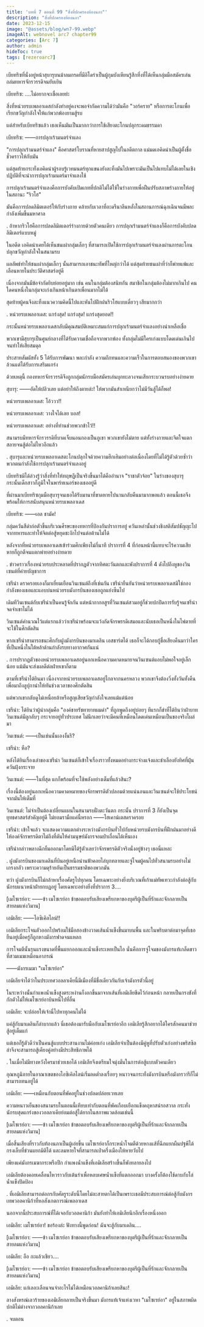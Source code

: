 ```yaml
---
title: 'บทที่ 7 ตอนที่ 99 "สิ่งที่ปกครองท้องนภา"'
description: "สิ่งที่ปกครองท้องนภา"
date: 2023-12-15
image: "@assets/blog/wn7-99.webp"
imageAlt: webnovel arc7 chapter99
categories: [Arc 7]
author: admin
hideToc: true
tags: [rezeroarc7]
---
```

เบียทริซที่นั่งอยู่หน้าสุบารุบนม้าลมกรดที่มีอิโดร่าเป็นผู้กุมบังเหียนรู้สึกทึ่งที่ได้เห็นกลุ่มมือสมัครเล่นถล่มทหารจักรวรรดิจนยับเยิน

เบียทริซ: ....ไม่อยากจะเชื่อเลยย่ะ

สิ่งที่หน่วยรบเพลอาเดสกำลังทำอยู่คงจะพอจำกัดความได้ว่ามันคือ "วอร์คราย" หรือการตะโกนเพื่อเรียกขวัญกำลังใจให้แก่พวกพ้องยามสู้รบ

แต่สำหรับเบียทริซแล้ว เธอเห็นมันเป็นมากกว่าการใช้เสียงตะโกนปลุกระดมธรรมดา

เบียทริซ: ――การปลุกเร้ามนตร์จำแลง

"การปลุกเร้ามนตร์จำแลง" คือศาสตร์โบราณที่หายสาปสูญไปในอดีตกาล แม่มดเอคิดน่าเป็นผู้ตั้งชื่อชั่วคราวให้กับมัน

แต่สุดท้ายกระทั่งเอคิดน่าผู้รอบรู้เวทมนตร์ทุกแขนงยังละทิ้งมันไปเพราะมันเป็นไปแทบไม่ได้เลยในเชิงปฏิบัติที่จะนำการปลุกเร้ามนตร์มาจำแลงใช้

การปลุกเร้ามนตร์จำแลงคือการบังคับเปิดเกทที่ปกติไม่ได้ใช้ในร่างกายเพื่อฝืนปรับสภาพร่างกายให้อยู่ในสถานะ "ริวโฮ"

มันคือการปลดลิมิตเตอร์ให้กับร่างกาย คล้ายกับเวลาที่อะดรีนาลีนหลั่งในสถานการณ์ฉุกเฉินจนมีพละกำลังเพิ่มขึ้นมหาศาล

.
ถ้าหากริวโฮคือการปลดลิมิตเตอร์ร่างกายด้วยตัวคนเดียว การปลุกเร้ามนตร์จำแลงก็คือการบังคับปลดลิมิเตอร์แบบหมู่

ในอดีต เอคิดน่าเคยได้เห็นชนเผ่ากลุ่มเล็กๆ ที่สามารถเปิดใช้การปลุกเร้ามนตร์จำแลงผ่านการตะโกนปลุกขวัญกำลังใจในสนามรบ

ผลลัพธ์ทำให้ชนเผ่ากลุ่มเล็กๆ นั้นสามารถเอาชนะทัพที่ใหญ่กว่าได้ แต่สุดท้ายชนเผ่าที่ว่าก็พ่ายแพ้และเลือนหายในประวัติศาสตร์อยู่ดี

เนื่องจากมันมีข้อจำกัดยิบย่อยอยู่มาก เช่น คนในกลุ่มต้องสนิทกัน สมาชิกในกลุ่มต้องไม่มากเกินไป คนใดคนหนึ่งในกลุ่มจะเก่งเกินหน้าเกินตาเพื่อนมากไม่ได้

สุดท้ายผู้คนจึงละทิ้งแนวความคิดนี้ไปและหันไปฝึกฝนริวโฮแบบเดี่ยวๆ เสียมากกว่า

.
หน่วยรบเพลอาเดส: แกร่งสุด! แกร่งสุด! แกร่งสุดยอด!!

กระนั้นหน่วยรบเพลอาเดสกลับมีคุณสมบัติเหมาะสมแก่การปลุกเร้ามนตร์จำแลงอย่างน่าเหลือเชื่อ

พวกเขามีสุบารุเป็นศูนย์กลางที่ได้รับความเชื่อถือจากพวกพ้อง ทั้งกลุ่มไม่มีใครเก่งแบบโดดเด่นเกินไปจนทำให้เสียสมดุล

ประสาทสัมผัสทั้ง 5 ได้รับการพัฒนา พละกำลัง ความถึกทนและความเร็วในการตอบสนองของพวกเขาล้วนแต่ได้รับการเสริมแกร่ง

ด้วยเหตุนี้ กองทหารจักรวรรดิจึงถูกกลุ่มนักรบมือสมัครเล่นบุกทะลวงจนเสียกระบวนรบอย่างง่ายดาย

สุบารุ: ――อัดให้ปลิวเลย แต่อย่าให้ถึงตายล่ะ! ให้พวกมันสำเหนียกว่าไม่มีวันสู้ได้ก็พอ!

หน่วยรบเพลอาเดส: โอ้ววว!!

หน่วยรบเพลอาเดส: วางใจได้เลย บอส!

หน่วยรบเพลอาเดส: อย่างที่ท่านช่วยพวกข้าไว้!!

สนามรบมีทหารจักรวรรดิที่บาดเจ็บนอนกองเป็นภูเขา พวกเขายังไม่ตาย แต่ทั้งร่างกายและจิตใจแตกสลายจนสู้ต่อไม่ไหวอีกแล้ว

.
สุบารุและหน่วยรบเพลอาเดสตะโกนปลุกใจด้วยความฮึกเฮิมอย่างต่อเนื่องโดยที่ไม่ได้รู้ตัวด้วยซ้ำว่าพวกตนกำลังใช้การปลุกเร้ามนตร์จำแลงอยู่

เบียทริซมิได้ล่วงรู้ว่าสิ่งที่ทำให้ทฤษฎีเป็นจริงขึ้นมาได้คืออำนาจ "ราชาตัวจ้อย" ในร่างของสุบารุ กระนั้นเด็กสาวก็ภูมิใจในพาร์ทเนอร์ของเธออยู่ดี

ที่ผ่านมาเบียทริซกุมมือสุบารุจนเธอได้รับมานาที่ขาดหายไปนานกลับคืนมามากพอแล้ว ตอนนี้เธอจึงพร้อมให้การสนับสนุนหน่วยรบเพลอาเดส

เบียทริซ: ――เอล ชามัค!

กลุ่มควันสีดำก่อตัวขึ้นบริเวณศีรษะของทหารที่ป้องกันปราการอยู่ ควันเหล่านั้นช่วงชิงสติสัมปชัญญะไปจากทหารและทำให้จิตต่อสู้หยุดชะงักไปจนต่อต้านไม่ได้

หลังจากที่หน่วยรบเพลอาเดสเข้าร่วมศึกเพียงไม่กี่นาที ปราการที่ 4 ที่ก่อนหน้านี้แทบจะไร้ความเสียหายก็ถูกตีจนแตกพ่ายอย่างง่ายดาย

.
ข่าวคราวเรื่องหน่วยรบประหลาดที่ปรากฏตัวจากทิศตะวันตกและพังปราการที่ 4 ดังไปถึงหูของวินเซนต์ที่ค่ายบัญชาการ

เซรีน่า ดราครอยเองก็มาเยี่ยมเยือนวินเซนต์ถึงที่เช่นกัน เซรีน่ายืนยันว่าหน่วยรบเพลอาเดสมิใช่กองกำลังของเธอและแอบบ่นหน่วยรบมังกรบินของเธอถูกแย่งซีนไป

เดิมทีวินเซนต์กับเซรีน่าเป็นคนรู้จักกัน แต่หน้ากากอสูรที่วินเซนต์สวมอยู่ก็ช่วยปกปิดการรับรู้จนเซรีน่าจดจำเขาไม่ได้

วินเซนต์คำนวณไว้แต่แรกแล้วว่าเซรีน่าพร้อมจะแว้งกัดจักรพรรดิเสมอและนับเธอเป็นหนึ่งในไพ่ตายที่จะใช้ในศึกตัดสิน

หากเซรีน่าสามารถชนะศึกกับฝูงมังกรบินของมาเดลิน เอสชาร์ตได้ เธอก็จะได้กอบกู้ชื่อเสียงคืนมาว่าใครที่เป็นหนึ่งในใต้หล้าด้านกำลังรบทางอากาศกันแน่

.
การปรากฏตัวของหน่วยรบเพลอาเดสอยู่นอกเหนือความคาดหมายจนวินเซนต์แอบไม่พอใจอยู่เล็กน้อย แม้มันจะส่งผลดีต่อฝ่ายเขาก็ตาม

ตามที่เซรีน่าได้ยินมา เนื่องจากหน่วยรบเพลอาเดสอยู่ไกลจากนครหลวง พวกเขาจึงต้องวิ่งทั้งวันทั้งคืนเพื่อมาถึงลูปุกาน่าให้ทันช่วงเวลาของศึกตัดสิน

แต่พวกเขากลับดูไม่เหนื่อยล้าหรือสูญเสียขวัญกำลังใจเลยแม้แต่น้อย

เซรีน่า: ได้ยินว่าผู้นำกลุ่มคือ "องค์ชายรัชทายาทผมดำ" ที่ถูกพูดถึงอยู่บ่อยๆ ทีแรกก็ขำที่ได้ยินว่าฝ่าบาทวินเซนต์มีลูกลับๆ กระจายอยู่ทั่วประเทศ ไม่นึกเลยว่าจะมีคนที่เหมือนโดดเด่นเหมือนเป็นของจริงโผล่มา

วินเซนต์: ――เป็นเช่นนั้นเองงั้นรึ?

เซรีน่า: หือ?

หลังได้ยินเรื่องเล่าของเซรีน่า วินเซนต์ก็เข้าใจเรื่องราวทั้งหมดอย่างกระจ่างแจ้งและชำเลืองยังทิศที่ฝุ่นควันฝุ้งกระจาย

วินเซนต์: ――ในที่สุด แกก็พร้อมที่จะใช้พลังอย่างเต็มที่แล้วสินะ?

เรื่องนี้ต้องอยู่นอกเหนือความคาดหมายของจักรพรรดิตัวปลอมด้วยแน่นอนและวินเซนต์จะใช้ประโยชน์จากมันให้เต็มที่

วินเซนต์: ไม่จำเป็นต้องเปลี่ยนแผนในสนามรบฝั่งตะวันตก กระนั้น ปราการที่ 3 ก็ยังเป็นจุดยุทธศาสตร์สำคัญอยู่ดี ไม่ยอมรามือแค่นี้หรอก ――ไฮเคาน์เตสดราครอย

เซรีน่า: เข้าใจแล้ว จะแสดงความแตกต่างระหว่างมังกรบินทั่วไปกับหน่วยรบมังกรบินที่ฝึกฝนมาอย่างดีให้องค์จักรพรรดิตาไม่ถึงที่ดันให้ค่ามนุษย์มังกรจอมป่าเถื่อนได้เห็นเอง

เซรีน่ากล่าวพลางฉีกยิ้มออกมาโดยมิได้รู้ตัวเลยว่าจักรพรรดิตัวจริงนั่งอยู่ข้างๆ เธอนี่แหละ

.
ฝูงมังกรบินของมาเดลินที่บินอยู่เหนือน่านฟ้าคอยไล่บุกทลายและจู่โจมผู้คนไปทั่วสนามรบอย่างไม่เกรงกลัว เพราะความดุร้ายอันเป็นธรรมชาติของพวกมัน

ทว่า ฝูงมังกรบินก็ไม่กล้าหาเรื่องศัตรูไปทุกคน โดยเฉพาะอย่างยิ่งบริเวณที่เก้าแม่ทัพเทวะกำลังต่อสู้กับนักรบแนวหน้าฝ่ายกบฏอยู่ โดยเฉพาะอย่างยิ่งที่ปราการ 3....

[เมโซเรย์อา: ――ข้า เมโซเรย์อา ข้าขอตอบรับเสียงเพรียกหาของบุตรีผู้เป็นที่รักและจักกลายเป็นสายลมแห่งวิมาน]

เอมิเลีย: ――ไอซิเคิลไลน์!!

เอมิเลียกระโจนตัวออกไปพร้อมใช้มือสองข้างวาดเส้นน้ำแข็งขึ้นมาบนพื้น และในพริบตาต่อมาจุดที่เธอยืนอยู่เมื่อครู่ก็ถูกหางมังกรฟาดจนแหลก

การโจมตีนั้นรุนแรงขนาดที่พื้นแยกออกและน้ำแข็งระเหยเป็นไอ นั่นคือการจู่โจมของมังกรแท้เกล็ดขาวที่สวมเมฆเหมือนอาภรณ์

――มังกรเมฆา "เมโซเรย์อา"

เอมิเลียจำได้ว่าในประเทศวอลลาเคียนี้มีเมืองที่มีชื่อเดียวกันกับเจ้ามังกรตัวนี้อยู่

ในระหว่างนั้นกำแพงน้ำแข็งสูงตระหง่านก็งอกขึ้นมาจากเส้นที่เอมิเลียขีดไว้ก่อนหน้า กลายเป็นกรงขังที่กักตัวไม่ให้เมโซเรย์อาบินหนีไปที่อื่น

เอมิเลีย: จะปล่อยให้เจ้านี่ไปหาทุกคนไม่ได้

แค่สู้กับมาเดลินก็ลำบากแล้ว นี่เธอต้องมารับมือกับเมโซเรย์อาอีก เอมิเลียรู้สึกอยากได้ใครสักคนมาช่วยสู้อยู่เต็มแก่

แต่เธอก็รู้ตัวดีว่าเป็นคนสู้แบบประสานงานไม่ค่อยเก่ง เอมิเลียจำเป็นต้องมีคู่หูที่ปรับตัวเก่งอย่างพริสซิลล่าจึงจะสามารถสู้เคียงคู่อย่างมีประสิทธิภาพได้

.
ในเมื่อไม่มีทางหวังใครมาช่วยเธอได้ เอมิเลียจึงเตรียมใจมุ่งมั่นในการต่อสู้แบบตัวคนเดียว

อุณหภูมิภายในอาณาเขตของไอซิเคิลไลน์เริ่มลดต่ำลงเรื่อยๆ หนาวจนกระทั่งมังกรบินหรือมังกรวารีก็ไม่สามารถทนอยู่ได้

เอมิเลีย: ――เหมือนกับตอนที่พัคอยู่ในช่วงปลดปล่อยเวทเลย

ความหนาวเย็นของสนามรบในตอนนี้เทียบเท่ากับตอนที่พัคเกือบเยือกแข็งคฤหาสน์รอสวาล กระทั่งนักรบสุดแกร่งของวอลลาเคียย่อมต่อสู้ได้ยากในสภาพแวดล้อมเช่นนี้

[เมโซเรย์อา: ――ข้า เมโซเรย์อา ข้าขอตอบรับเสียงเพรียกหาของบุตรีผู้เป็นที่รักและจักกลายเป็นสายลมแห่งวิมาน]

เมื่อสิ้นเสียงที่ราวกับท้องนภาเป็นผู้เอ่ยขึ้น เมโซเรย์อาก็กระหน่ำโจมตีด้วยหางแส้ที่ฉีกแยกผืนปฐพีได้ กรงเล็บที่ข่วนแยกมิติได้ และลมหายใจที่สามารถเป่าครึ่งเมืองให้หายวับไป

เพียงแค่มังกรเมฆากระพรือปีก กำแพงน้ำแข็งที่เอมิเลียสร้างขึ้นก็พังทลายลงไป

เอมิเลียต้องคอยเคลื่อนไหวราวกับเต้นรำเพื่อหลบเศษน้ำแข็งที่แตกออกมา บางครั้งก็ต้องใช้ดาบกับโล่น้ำแข็งปัดป้อง

.
ที่เอมิเลียสามารถต่อกรกับศัตรูระดับนี้โดยไม่ละสายตาได้เป็นเพราะเธอมีประสบการณ์ต่อสู้กับมังกรเทพวอลคานิก้าที่หอสังเกตการณ์เพลอาเดส

นอกจากนี้ประสบการณ์ที่ได้เจอกับวอลคานิก้า มันยังทำให้เอมิเลียนึกอีกเรื่องหนึ่งออก

เอมิเลีย: เมโซเรย์อา! ขอร้องล่ะ ฟังทางนี้พูดก่อน! ฉันจะสู้กับมาเดลิน....

[เมโซเรย์อา: ――ข้า เมโซเรย์อา ข้าขอตอบรับเสียงเพรียกหาของบุตรีผู้เป็นที่รักและจักกลายเป็นสายลมแห่งวิมาน]

เอมิเลีย: อือ กะแล้วเชียว....

[เมโซเรย์อา: ――ข้า เมโซเรย์อา ข้าขอตอบรับเสียงเพรียกหาของบุตรีผู้เป็นที่รักและจักกลายเป็นสายลมแห่งวิมาน]

เอมิเลีย: แก่เลอะเลือนจนจำอะไรไม่ได้เหมือนวอลคานิก้าเลยสินะ!

ลางสังหรณ์เลวร้ายของเอมิเลียกลายเป็นจริงขึ้นมา มังกรแท้เจ้าแห่งเวหา "เมโซเรย์อา" อยู่ในสภาพผิดปกติไม่ต่างจากวอลคานิก้าเลย

.
จบตอน
